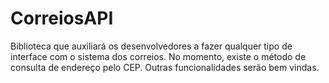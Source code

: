 CorreiosAPI
===========

Biblioteca que auxiliará os desenvolvedores a fazer qualquer tipo de interface com o sistema dos correios. No momento, existe o método de consulta de endereço pelo CEP. Outras funcionalidades serão bem vindas.
